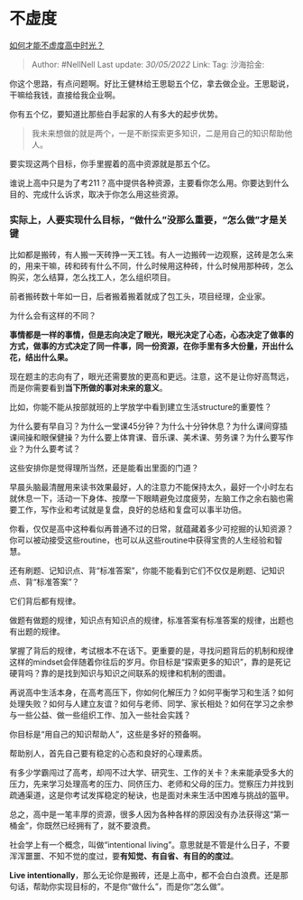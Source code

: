 # 不虚度

[如何才能不虚度高中时光？](https://www.zhihu.com/question/535019177/answer/2507371457)

> Author: #NellNell
> Last update: *30/05/2022*
> Link:
> Tag:
> 沙海拾金:

你这个思路，有点问题啊。好比王健林给王思聪五个亿，拿去做企业。王思聪说，干嘛给我钱，直接给我企业啊。

你有五个亿，要知道比那些白手起家的人有多大的起步优势。

> 我未来想做的就是两个，一是不断探索更多知识，二是用自己的知识帮助他人。

要实现这两个目标，你手里握着的高中资源就是那五个亿。

谁说上高中只是为了考211？高中提供各种资源，主要看你怎么用。你要达到什么目的、完成什么诉求，取决于你怎么用这些资源。

### 实际上，人要实现什么目标，“做什么”没那么重要，“怎么做”才是关键

比如都是搬砖，有人搬一天砖挣一天工钱。有人一边搬砖一边观察，这砖是怎么来的，用来干嘛，砖和砖有什么不同，什么时候用这种砖，什么时候用那种砖，怎么购买，怎么结算，怎么找工人，怎么组织项目。

前者搬砖数十年如一日，后者搬着搬着就成了包工头，项目经理，企业家。

为什么会有这样的不同？

**事情都是一样的事情，但是志向决定了眼光，眼光决定了心态，心态决定了做事的方式，做事的方式决定了同一件事，同一份资源，在你手里有多大份量，开出什么花，结出什么果。**

现在题主的志向有了，眼光还需要放的更高和更远。注意，这不是让你好高骛远，而是你需要看到**当下所做的事对未来的意义**。

比如，你能不能从按部就班的上学放学中看到建立生活structure的重要性？

为什么要有早自习？为什么一堂课45分钟？为什么十分钟休息？为什么课间穿插课间操和眼保健操？为什么要上体育课、音乐课、美术课、劳务课？为什么要写作业？为什么要考试？

这些安排你是觉得理所当然，还是能看出里面的门道？

早晨头脑最清醒用来读书效果最好，人的注意力不能保持太久，最好一个小时左右就休息一下，活动一下身体、按摩一下眼睛避免过度疲劳，左脑工作之余右脑也需要工作，写作业和考试就是复盘，良好的总结和复盘可以事半功倍。

你看，仅仅是高中这种看似再普通不过的日常，就蕴藏着多少可挖掘的认知资源？你可以被动接受这些routine，也可以从这些routine中获得宝贵的人生经验和智慧。

还有刷题、记知识点、背“标准答案”，你能不能看到它们不仅仅是刷题、记知识点、背“标准答案”？

它们背后都有规律。

做题有做题的规律，知识点有知识点的规律，标准答案有标准答案的规律，出题也有出题的规律。

掌握了背后的规律，考试根本不在话下。更重要的是，寻找问题背后的机制和规律这样的mindset会伴随着你往后的岁月。你目标是“探索更多的知识”，靠的是死记硬背吗？靠的是找到知识与知识之间联系的规律和机制的图谱。

再说高中生活本身，在高考高压下，你如何化解压力？如何平衡学习和生活？如何处理失败？如何与人建立友谊？如何与老师、同学、家长相处？如何在学习之余参与一些公益、做一些组织工作、加入一些社会实践？

你目标是“用自己的知识帮助人”，这些是多好的预备啊。

帮助别人，首先自己要有稳定的心态和良好的心理素质。

有多少学霸闯过了高考，却闯不过大学、研究生、工作的关卡？未来能承受多大的压力，先来学习处理高考的压力、同侪压力、老师和父母的压力。觉察压力并找到疏通渠道，这是你考试发挥稳定的秘诀，也是面对未来生活中困难与挑战的盔甲。

总之，高中是一笔丰厚的资源，很多人因为各种各样的原因没有办法获得这“第一桶金”，你既然已经拥有了，就不要浪费。

社会学上有一个概念，叫做“intentional living”。意思就是不管是什么日子，不要浑浑噩噩、不知不觉的度过，要**有知觉、有自省、有目的的度过**。

**Live intentionally**，那么无论你是搬砖，还是上高中，都不会白白浪费。还是那句话，帮助你实现目标的，不是你“做什么”，而是你“怎么做”。
